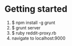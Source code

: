 # Getting started
1. $ npm install -g grunt
2. $ grunt server
3. $ ruby reddit-proxy.rb 
3. navigate to localhost:9000

